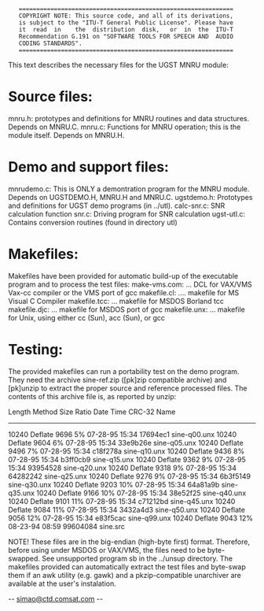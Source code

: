        =============================================================
       COPYRIGHT NOTE: This source code, and all of its derivations,
       is subject to the "ITU-T General Public License". Please have
       it  read  in    the  distribution  disk,   or  in  the  ITU-T
       Recommendation G.191 on "SOFTWARE TOOLS FOR SPEECH AND  AUDIO
       CODING STANDARDS".
       =============================================================

This text describes the necessary files for the UGST MNRU module:

Source files:
===
mnru.h:		prototypes and definitions for MNRU routines
		and data structures. Depends on MNRU.C.
mnru.c:		Functions for MNRU operation; this is the
		module itself. Depends on MNRU.H.

Demo and support files:
===
mnrudemo.c:	This is ONLY a demontration program for the MNRU
		module. Depends on UGSTDEMO.H, MNRU.H and MNRU.C.
ugstdemo.h:	Prototypes and definitions for UGST demo programs (in ../utl).
calc-snr.c:     SNR calculation function
snr.c:          Driving program for SNR calculation
ugst-utl.c:     Contains conversion routines (found in directory utl)

Makefiles:
===
Makefiles have been provided for automatic build-up of the executable program
and to process the test files:
make-vms.com: ... DCL for VAX/VMS Vax-cc compiler or the VMS port of gcc
makefile.cl: .... makefile for MS Visual C Compiler
makefile.tcc: ... makefile for MSDOS Borland tcc
makefile.djc: ... makefile for MSDOS port of gcc
makefile.unx: ... makefile for Unix, using either cc (Sun), acc (Sun), or gcc

Testing:
===
The provided makefiles can run a portability test on the demo program. They
need the archive sine-ref.zip ([pk]zip compatible archive) and [pk]unzip to
extract the proper source and reference processed files. The contents of this
archive file is, as reported by unzip:

 Length  Method   Size  Ratio   Date    Time   CRC-32     Name
 ------  ------   ----  -----   ----    ----   ------     ----
  10240  Deflate   9696   5%  07-28-95  15:34  17694ec1   sine-q00.unx
  10240  Deflate   9604   6%  07-28-95  15:34  33e9b26e   sine-q05.unx
  10240  Deflate   9496   7%  07-28-95  15:34  c18f278a   sine-q10.unx
  10240  Deflate   9436   8%  07-28-95  15:34  b3ff0cb9   sine-q15.unx
  10240  Deflate   9362   9%  07-28-95  15:34  93954528   sine-q20.unx
  10240  Deflate   9318   9%  07-28-95  15:34  64282242   sine-q25.unx
  10240  Deflate   9276   9%  07-28-95  15:34  6b3f5149   sine-q30.unx
  10240  Deflate   9203  10%  07-28-95  15:34  64a81a9b   sine-q35.unx
  10240  Deflate   9166  10%  07-28-95  15:34  38e52f25   sine-q40.unx
  10240  Deflate   9101  11%  07-28-95  15:34  c71212bd   sine-q45.unx
  10240  Deflate   9084  11%  07-28-95  15:34  3432a4d3   sine-q50.unx
  10240  Deflate   9056  12%  07-28-95  15:34  e83f5cac   sine-q99.unx
  10240  Deflate   9043  12%  08-23-94  08:59  99604084   sine.src

NOTE! These files are in the big-endian (high-byte first) format. Therefore,
      before using under MSDOS or VAX/VMS, the files need to be
      byte-swapped.  See unsupported program sb in the ../unsup
      directory. The makefiles provided can automatically extract the
      test files and byte-swap them if an awk utility (e.g. gawk) and
      a pkzip-compatible unarchiver are available at the user's instalation.

-- <simao@ctd.comsat.com> --
